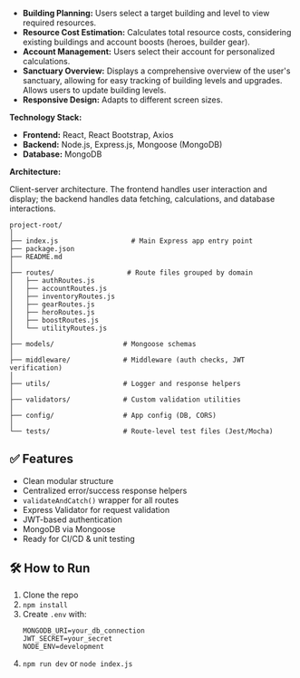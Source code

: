 
* **Building Planning:** Users select a target building and level to view required resources.
* **Resource Cost Estimation:** Calculates total resource costs, considering existing buildings and account boosts (heroes, builder gear).
* **Account Management:** Users select their account for personalized calculations.
* **Sanctuary Overview:**  Displays a comprehensive overview of the user's sanctuary, allowing for easy tracking of building levels and upgrades.  Allows users to update building levels.
* **Responsive Design:** Adapts to different screen sizes.

**Technology Stack:**

* **Frontend:** React, React Bootstrap, Axios
* **Backend:** Node.js, Express.js, Mongoose (MongoDB)
* **Database:** MongoDB

**Architecture:**

Client-server architecture. The frontend handles user interaction and display; the backend handles data fetching, calculations, and database interactions.

```
project-root/
│
├── index.js                  # Main Express app entry point
├── package.json
├── README.md
│
├── routes/                  # Route files grouped by domain
│   ├── authRoutes.js
│   ├── accountRoutes.js
│   ├── inventoryRoutes.js
│   ├── gearRoutes.js
│   ├── heroRoutes.js
│   ├── boostRoutes.js
│   └── utilityRoutes.js
│
├── models/                 # Mongoose schemas
│
├── middleware/             # Middleware (auth checks, JWT verification)
│
├── utils/                  # Logger and response helpers
│
├── validators/             # Custom validation utilities
│
├── config/                 # App config (DB, CORS)
│
└── tests/                  # Route-level test files (Jest/Mocha)
```

## ✅ Features
- Clean modular structure
- Centralized error/success response helpers
- `validateAndCatch()` wrapper for all routes
- Express Validator for request validation
- JWT-based authentication
- MongoDB via Mongoose
- Ready for CI/CD & unit testing

## 🛠 How to Run

1. Clone the repo
2. `npm install`
3. Create `.env` with:
   ```
   MONGODB_URI=your_db_connection
   JWT_SECRET=your_secret
   NODE_ENV=development
   ```
4. `npm run dev` or `node index.js`
